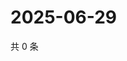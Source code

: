 # 2025-06-29

共 0 条

<!-- BEGIN ZHIHUQUESTIONS -->
<!-- 最后更新时间 Sun Jun 29 2025 16:14:20 GMT+0800 (China Standard Time) -->

<!-- END ZHIHUQUESTIONS -->
